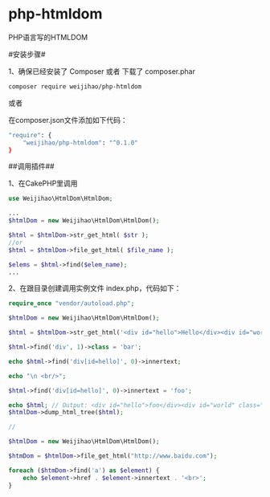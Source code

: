 # php-htmldom
PHP语言写的HTMLDOM

#安装步骤#

1、确保已经安装了 Composer 或者 下载了 composer.phar
```bash
composer require weijihao/php-htmldom
```
或者

在composer.json文件添加如下代码：
```bash
"require": {
    "weijihao/php-htmldom": "^0.1.0"
}
```

##调用插件##

1、在CakePHP里调用
```php
use Weijihao\HtmlDom\HtmlDom;

...
$htmlDom = new Weijihao\HtmlDom\HtmlDom();

$html = $htmlDom->str_get_html( $str );
//or
$html = $htmlDom->file_get_html( $file_name );

$elems = $html->find($elem_name);
...
```

2、在跟目录创建调用实例文件 index.php，代码如下：
```php
require_once "vendor/autoload.php";

$htmlDom = new Weijihao\HtmlDom\HtmlDom();

$html = $htmlDom->str_get_html('<div id="hello">Hello</div><div id="world">World</div>');

$html->find('div', 1)->class = 'bar';

echo $html->find('div[id=hello]', 0)->innertext;

echo "\n <br/>";

$html->find('div[id=hello]', 0)->innertext = 'foo';

echo $html; // Output: <div id="hello">foo</div><div id="world" class="bar">World</div>
$htmlDom->dump_html_tree($html);

//

$htmlDom = new Weijihao\HtmlDom\HtmlDom();

$htmDom = $htmlDom->file_get_html("http://www.baidu.com");

foreach ($htmDom->find('a') as $element) {
    echo $element->href . $element->innertext . '<br>';
}
```

